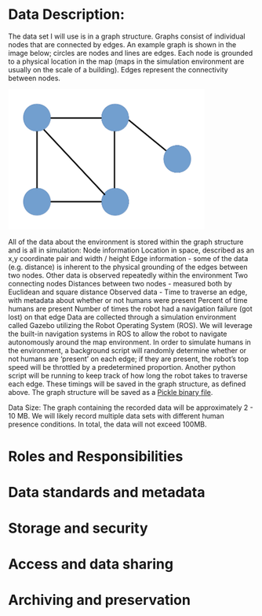 # Data Description:

The data set I will use is in a graph structure. Graphs consist of individual nodes that are connected by edges. An example graph is shown in the image below; circles are nodes and lines are edges. Each  node is grounded to a physical location in the map (maps in the simulation environment are usually on the scale of a building). Edges represent the connectivity between nodes.

<img src="https://github.com/aanickelson/GRAD521_DMPNickelson_2021/blob/main/graph_structure.png" width="400">

All of the data about the environment is stored within the graph structure and is all in simulation:
Node information
Location in space, described as an x,y coordinate pair and width / height
Edge information - some of the data (e.g. distance) is inherent to the physical grounding of the edges between two nodes. Other data is observed repeatedly within the environment
Two connecting nodes
Distances between two nodes - measured both by Euclidean and square distance
Observed data - 
Time to traverse an edge, with metadata about whether or not humans were present
Percent of time humans are present
Number of times the robot had a navigation failure (got lost) on that edge
Data are collected through a simulation environment called Gazebo utilizing the Robot Operating System (ROS). We will leverage the built-in navigation systems in ROS to allow the robot to navigate autonomously around the map environment. In order to simulate humans in the environment, a background script will randomly determine whether or not humans are ‘present’ on each edge; if they are present, the robot’s top speed will be throttled by a predetermined proportion. Another python script will be running to keep track of how long the robot takes to traverse each edge. These timings will be saved in the graph structure, as defined above. The graph structure will be saved as a [Pickle binary file](https://docs.python.org/3/library/pickle.html).

Data Size:
The graph containing the recorded data will be approximately 2 - 10 MB. We will likely record multiple data sets with different human presence conditions. In total, the data will not exceed 100MB.


# Roles and Responsibilities

# Data standards and metadata

# Storage and security

# Access and data sharing

# Archiving and preservation
